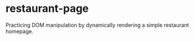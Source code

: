 # restaurant-page
Practicing DOM manipulation by dynamically rendering a simple restaurant homepage.
